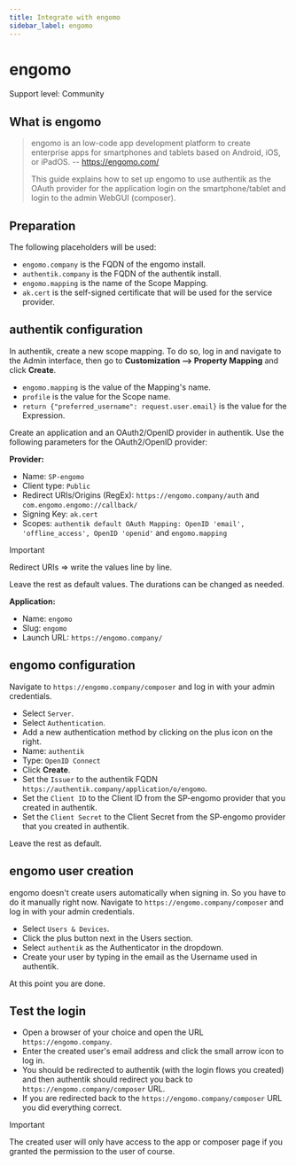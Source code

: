 ```yaml
---
title: Integrate with engomo
sidebar_label: engomo
---
```


# engomo

<span class="badge badge--secondary">Support level: Community</span>

## What is engomo

> engomo is an low-code app development platform to create enterprise apps for smartphones and tablets based on Android, iOS, or iPadOS.
> -- https://engomo.com/
>
> This guide explains how to set up engomo to use authentik as the OAuth provider for the application login on the smartphone/tablet and login to the admin WebGUI (composer).

## Preparation

The following placeholders will be used:

- `engomo.company` is the FQDN of the engomo install.
- `authentik.company` is the FQDN of the authentik install.
- `engomo.mapping` is the name of the Scope Mapping.
- `ak.cert` is the self-signed certificate that will be used for the service provider.

## authentik configuration

In authentik, create a new scope mapping. To do so, log in and navigate to the Admin interface, then go to **Customization --> Property Mapping** and click **Create**.

- `engomo.mapping` is the value of the Mapping's name.
- `profile` is the value for the Scope name.
- `return {"preferred_username": request.user.email}` is the value for the Expression.

Create an application and an OAuth2/OpenID provider in authentik. Use the following parameters for the OAuth2/OpenID provider:

**Provider:**

- Name: `SP-engomo`
- Client type: `Public`
- Redirect URIs/Origins (RegEx): `https://engomo.company/auth` and `com.engomo.engomo://callback/`
- Signing Key: `ak.cert`
- Scopes: `authentik default OAuth Mapping: OpenID 'email', 'offline_access', OpenID 'openid'` and `engomo.mapping`

> [!IMPORTANT]
> Redirect URIs => write the values line by line.

Leave the rest as default values. The durations can be changed as needed.

**Application:**

- Name: `engomo`
- Slug: `engomo`
- Launch URL: `https://engomo.company/`

## engomo configuration

Navigate to `https://engomo.company/composer` and log in with your admin credentials.

- Select `Server`.
- Select `Authentication`.
- Add a new authentication method by clicking on the plus icon on the right.
- Name: `authentik`
- Type: `OpenID Connect`
- Click **Create**.
- Set the `Issuer` to the authentik FQDN `https://authentik.company/application/o/engomo`.
- Set the `Client ID` to the Client ID from the SP-engomo provider that you created in authentik.
- Set the `Client Secret` to the Client Secret from the SP-engomo provider that you created in authentik.

Leave the rest as default.

## engomo user creation

engomo doesn't create users automatically when signing in. So you have to do it manually right now.
Navigate to `https://engomo.company/composer` and log in with your admin credentials.

- Select `Users & Devices`.
- Click the plus button next in the Users section.
- Select `authentik` as the Authenticator in the dropdown.
- Create your user by typing in the email as the Username used in authentik.

At this point you are done.

## Test the login

- Open a browser of your choice and open the URL `https://engomo.company`.
- Enter the created user's email address and click the small arrow icon to log in.
- You should be redirected to authentik (with the login flows you created) and then authentik should redirect you back to `https://engomo.company/composer` URL.
- If you are redirected back to the `https://engomo.company/composer` URL you did everything correct.

> [!IMPORTANT]
> The created user will only have access to the app or composer page if you granted the permission to the user of course.
